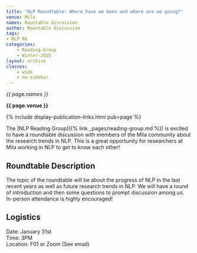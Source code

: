 ```yaml
---
title: "NLP Roundtable: Where have we been and where are we going?"
venue: Mila
names: Rountable discussion
author: Rountable discussion
tags:
- NLP RG
categories:
    - Reading-Group
    - Winter-2025
layout: archive
classes:
    - wide
    - no-sidebar
---
```


*{{ page.names }}*

**{{ page.venue }}**

{% include display-publication-links.html pub=page %}

The [NLP Reading Group]({% link _pages/reading-group.md %}) is excited to have a roundtable discussion with members of the Mila community about the research trends in NLP. This is a great opportunity for researchers at Mila working in NLP to get to know each other!


## Roundtable Description

The topic of the roundtable will be about the progress of NLP in the last recent years as well as future research trends in NLP. We will have a round of introduction and then some questions to prompt discussion among us. In-person attendance is highly encouraged!

## Logistics

Date: January 31st<br>
Time: 3PM <br>
Location: F01 or Zoom (See email)
